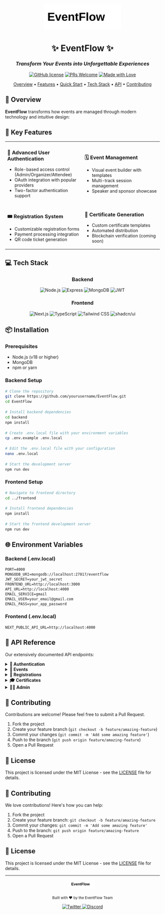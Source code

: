<div align="center">

<img src="frontend/public/logo.svg" alt="EventFlow Logo" width="250" />

# ✨ EventFlow ✨

### *Transform Your Events into Unforgettable Experiences*

[![GitHub license](https://img.shields.io/badge/license-MIT-blue.svg?style=for-the-badge)](LICENSE)
[![PRs Welcome](https://img.shields.io/badge/PRs-welcome-brightgreen.svg?style=for-the-badge)](CONTRIBUTING.md)
[![Made with Love](https://img.shields.io/badge/Made%20With-♥-ff69b4.svg?style=for-the-badge)](https://github.com/yourusername)

<p align="center">
  <a href="#-overview">Overview</a> •
  <a href="#-key-features">Features</a> •
  <a href="#-quick-start">Quick Start</a> •
  <a href="#-tech-stack">Tech Stack</a> •
  <a href="#-api-reference">API</a> •
  <a href="#-contributing">Contributing</a>
</p>

</div>


## 🌟 Overview

**EventFlow** transforms how events are managed through modern technology and intuitive design:

## 💫 Key Features

<table>
  <tr>
    <td width="50%">
      <h3>🔐 Advanced User Authentication</h3>
      <ul>
        <li>Role-based access control (Admin/Organizer/Attendee)</li>
        <li>OAuth integration with popular providers</li>
        <li>Two-factor authentication support</li>
      </ul>
    </td>
    <td width="50%">
      <h3>🗓️ Event Management</h3>
      <ul>
        <li>Visual event builder with templates</li>
        <li>Multi-track session management</li>
        <li>Speaker and sponsor showcase</li>
      </ul>
    </td>
  </tr>
  <tr>
    <td>
      <h3>🎟️ Registration System</h3>
      <ul>
        <li>Customizable registration forms</li>
        <li>Payment processing integration</li>
        <li>QR code ticket generation</li>
      </ul>
    </td>
    <td>
      <h3>🏅 Certificate Generation</h3>
      <ul>
        <li>Custom certificate templates</li>
        <li>Automated distribution</li>
        <li>Blockchain verification (coming soon)</li>
      </ul>
    </td>
  </tr>
</table>

## 💻 Tech Stack

<div align="center">
  
### Backend
  
<img src="https://img.shields.io/badge/Node.js-339933?style=for-the-badge&logo=nodedotjs&logoColor=white" alt="Node.js" />
<img src="https://img.shields.io/badge/Express-000000?style=for-the-badge&logo=express&logoColor=white" alt="Express" />
<img src="https://img.shields.io/badge/MongoDB-47A248?style=for-the-badge&logo=mongodb&logoColor=white" alt="MongoDB" />
<img src="https://img.shields.io/badge/JWT-000000?style=for-the-badge&logo=jsonwebtokens&logoColor=white" alt="JWT" />

### Frontend
  
<img src="https://img.shields.io/badge/Next.js-000000?style=for-the-badge&logo=nextdotjs&logoColor=white" alt="Next.js" />
<img src="https://img.shields.io/badge/TypeScript-3178C6?style=for-the-badge&logo=typescript&logoColor=white" alt="TypeScript" />
<img src="https://img.shields.io/badge/Tailwind_CSS-38B2AC?style=for-the-badge&logo=tailwind-css&logoColor=white" alt="Tailwind CSS" />
<img src="https://img.shields.io/badge/shadcn/ui-000000?style=for-the-badge&logo=shadcnui&logoColor=white" alt="shadcn/ui" />

</div>

## 📦 Installation

### Prerequisites
- Node.js (v18 or higher)
- MongoDB
- npm or yarn

### Backend Setup

```bash
# Clone the repository
git clone https://github.com/yourusername/EventFlow.git
cd EventFlow

# Install backend dependencies
cd backend
npm install

# Create .env.local file with your environment variables
cp .env.example .env.local

# Edit the .env.local file with your configuration
nano .env.local

# Start the development server
npm run dev
```

### Frontend Setup

```bash
# Navigate to frontend directory
cd ../frontend

# Install frontend dependencies
npm install

# Start the frontend development server
npm run dev
```

## 🌐 Environment Variables

### Backend (.env.local)

```
PORT=4000
MONGODB_URI=mongodb://localhost:27017/eventflow
JWT_SECRET=your_jwt_secret
FRONTEND_URL=http://localhost:3000
API_URL=http://localhost:4000
EMAIL_SERVICE=gmail
EMAIL_USER=your_email@gmail.com
EMAIL_PASS=your_app_password
```

### Frontend (.env.local)

```
NEXT_PUBLIC_API_URL=http://localhost:4000
```

## 📡 API Reference

Our extensively documented API endpoints:

<details>
<summary><b>🔑 Authentication</b></summary>

```http
POST /api/auth/register - Register a new user
POST /api/auth/login - Login existing user
POST /api/auth/forgot-password - Password reset flow
```

</details>

<details>
<summary><b>🎪 Events</b></summary>

```http
GET /api/events - List all public events
GET /api/events/:id - Get event details
POST /api/events - Create event (Auth required)
PUT /api/events/:id - Update event (Auth required)
DELETE /api/events/:id - Delete event (Auth required)
```

</details>

<details>
<summary><b>📝 Registrations</b></summary>

```http
GET /api/registrations - Get user registrations
POST /api/registrations - Register for an event
GET /api/registrations/:id - Registration details
```

</details>

<details>
<summary><b>🎓 Certificates</b></summary>

```http
GET /api/certificates/:id - Download certificate
POST /api/certificates/generate - Generate certificate
```

</details>

<details>
<summary><b>👩‍💼 Admin</b></summary>

```http
GET /api/admin/users - List all platform users
PUT /api/admin/users/:id - Update user information
DELETE /api/admin/users/:id - Delete user account
```

</details>

## 🤝 Contributing

Contributions are welcome! Please feel free to submit a Pull Request.

1. Fork the project
2. Create your feature branch (`git checkout -b feature/amazing-feature`)
3. Commit your changes (`git commit -m 'Add some amazing feature'`)
4. Push to the branch (`git push origin feature/amazing-feature`)
5. Open a Pull Request

## 📜 License

This project is licensed under the MIT License - see the [LICENSE](LICENSE) file for details.

## 🤝 Contributing

We love contributions! Here's how you can help:

1. Fork the project
2. Create your feature branch: `git checkout -b feature/amazing-feature`
3. Commit your changes: `git commit -m 'Add some amazing feature'`
4. Push to the branch: `git push origin feature/amazing-feature`
5. Open a Pull Request

## 📜 License

This project is licensed under the MIT License - see the [LICENSE](LICENSE) file for details.

---

<div align="center">
  <img src="frontend/public/logo.svg" alt="EventFlow Logo" width="80" />
  <p>
    <sub>Built with ❤️ by the EventFlow Team</sub>
  </p>
  
  <a href="https://twitter.com/your_twitter_handle">
    <img src="https://img.shields.io/badge/Twitter-1DA1F2?style=for-the-badge&logo=twitter&logoColor=white" alt="Twitter" />
  </a>
  <a href="https://discord.gg/your_discord">
    <img src="https://img.shields.io/badge/Discord-5865F2?style=for-the-badge&logo=discord&logoColor=white" alt="Discord" />
  </a>
</div>